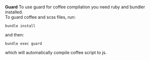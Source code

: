 **Guard**
To use guard for coffee compilation you need ruby and bundler installed.  
To guard coffee and scss files, run:

```
bundle install
```

and then:

```
bundle exec guard
```

which will automatically compile coffee script to js.